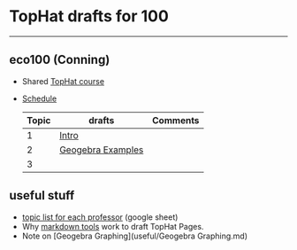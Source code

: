 # TopHat drafts for 100

---



## eco100 (Conning)

- Shared [TopHat course](https://app.tophat.com/e/929543)

- [Schedule](units/outline.md)

  | Topic | drafts                                          | Comments |
  | ----- | ----------------------------------------------- | -------- |
  | 1     | [Intro](units/Intro.md)                         |          |
  | 2     | [Geogebra Examples](units\geogebra_examples.md) |          |
  | 3     |                                                 |          |

  

## useful stuff

- [topic list for each professor](https://docs.google.com/spreadsheets/d/1t6EhF2RCAj73H9Nlt6SrKFCqrWypK2j6mnpLGkFrEN0/edit?usp=sharing) (google sheet)
- Why [markdown tools](useful/draft_tools.md) work to draft TopHat Pages.
- Note on [Geogebra Graphing](useful/Geogebra Graphing.md)









